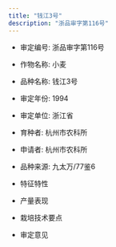 ```yaml
---
title: "钱江3号"
description: "浙品审字第116号"
---
```

* 审定编号:  浙品审字第116号

*  作物名称:  小麦

*  品种名称:  钱江3号

*  审定年份:  1994

*  审定单位:  浙江省

* 育种者:  杭州市农科所

*  申请者:  杭州市农科所

*  品种来源:  九太万/77鉴6

*  特征特性


*  产量表现


*  栽培技术要点


*  审定意见

